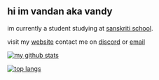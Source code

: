 

## hi im vandan aka vandy 
im currently a student studying at [sanskriti school](http://sanskritischool.edu.in). 

visit my [website](https://vandy.one)
contact me on [discord](https://discord.com/users/656827011158769665) or [email](mailto:@vandy@vandy,one)

[![my github stats ](https://github-readme-stats.vercel.app/api?username=vandy404&show_icons=true&theme=dark)](https://github.com/anuraghazra/github-readme-stats)

[![top langs](https://github-readme-stats.vercel.app/api/top-langs/?username=vandy404)](https://github.com/anuraghazra/github-readme-stats)
